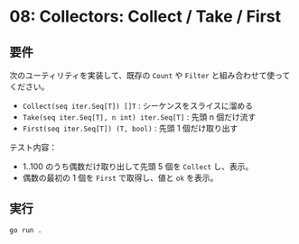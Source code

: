 # 08: Collectors: Collect / Take / First

## 要件
次のユーティリティを実装して、既存の `Count` や `Filter` と組み合わせて使ってください。

- `Collect(seq iter.Seq[T]) []T` : シーケンスをスライスに溜める
- `Take(seq iter.Seq[T], n int) iter.Seq[T]` : 先頭 n 個だけ流す
- `First(seq iter.Seq[T]) (T, bool)` : 先頭 1 個だけ取り出す

テスト内容：
- 1..100 のうち偶数だけ取り出して先頭 5 個を `Collect` し、表示。
- 偶数の最初の 1 個を `First` で取得し、値と `ok` を表示。

## 実行
```bash
go run .
```
